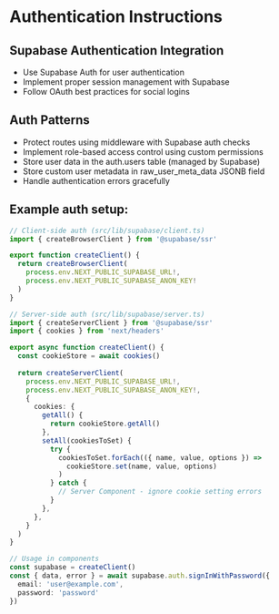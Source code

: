# Authentication Instructions

## Supabase Authentication Integration
- Use Supabase Auth for user authentication
- Implement proper session management with Supabase
- Follow OAuth best practices for social logins

## Auth Patterns
- Protect routes using middleware with Supabase auth checks
- Implement role-based access control using custom permissions
- Store user data in the auth.users table (managed by Supabase)
- Store custom user metadata in raw_user_meta_data JSONB field
- Handle authentication errors gracefully

## Example auth setup:
```typescript
// Client-side auth (src/lib/supabase/client.ts)
import { createBrowserClient } from '@supabase/ssr'

export function createClient() {
  return createBrowserClient(
    process.env.NEXT_PUBLIC_SUPABASE_URL!,
    process.env.NEXT_PUBLIC_SUPABASE_ANON_KEY!
  )
}

// Server-side auth (src/lib/supabase/server.ts)
import { createServerClient } from '@supabase/ssr'
import { cookies } from 'next/headers'

export async function createClient() {
  const cookieStore = await cookies()
  
  return createServerClient(
    process.env.NEXT_PUBLIC_SUPABASE_URL!,
    process.env.NEXT_PUBLIC_SUPABASE_ANON_KEY!,
    {
      cookies: {
        getAll() {
          return cookieStore.getAll()
        },
        setAll(cookiesToSet) {
          try {
            cookiesToSet.forEach(({ name, value, options }) =>
              cookieStore.set(name, value, options)
            )
          } catch {
            // Server Component - ignore cookie setting errors
          }
        },
      },
    }
  )
}

// Usage in components
const supabase = createClient()
const { data, error } = await supabase.auth.signInWithPassword({
  email: 'user@example.com',
  password: 'password'
})
```
